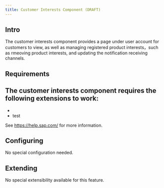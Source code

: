 ```yaml
---
title: Customer Interests Component (DRAFT)
---
```


## Intro
The customer interests component provides a page under user account for customers to view, as well as managing registered product interests，such as rmeoving product interests, and updating the notification receiving channels. 

## Requirements
The customer interests component requires the following extensions to work:
- 
- 
-  test

See https://help.sap.com/ for more information.

## Configuring
No special configuration needed.


## Extending
No special extensibility available for this feature. 

